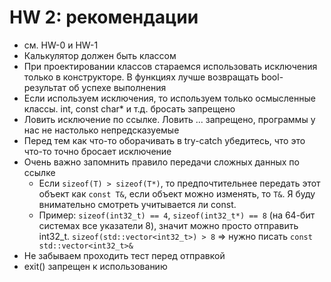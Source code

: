 # HW 2: рекомендации
  - см. HW-0 и HW-1
  - Калькулятор должен быть классом
  - При проектировании классов стараемся использовать исключения только в конструкторе. В функциях лучше возвращать bool-результат об успехе выполнения
  - Если используем исключения, то используем только осмысленные классы. int, const char* и т.д. бросать запрещено
  - Ловить исключение по ссылке. Ловить ... запрещено, программы у нас не настолько непредсказуемые
  - Перед тем как что-то оборачивать в try-catch убедитесь, что это что-то точно бросает исключение
  - Очень важно запомнить правило передачи сложных данных по ссылке
    - Если ```sizeof(T) > sizeof(T*)```, то предпочтительнее передать этот объект как ```const T&```, если объект можно изменять, то ```T&```. Я буду внимательно смотреть учитывается ли сonst.
    - Пример: ```sizeof(int32_t) == 4```, ```sizeof(int32_t*) == 8``` (на 64-бит системах все указатели 8), значит можно просто отправить int32_t. ```sizeof(std::vector<int32_t>) > 8``` => нужно писать ```сonst std::vector<int32_t>&```
  - Не забываем проходить тест перед отправкой 
  - exit() запрещен к использованию
